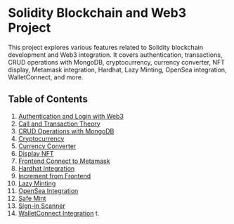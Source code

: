 # Solidity Blockchain and Web3 Project

This project explores various features related to Solidity blockchain development and Web3 integration. It covers authentication, transactions, CRUD operations with MongoDB, cryptocurrency, currency converter, NFT display, Metamask integration, Hardhat, Lazy Minting, OpenSea integration, WalletConnect, and more.

## Table of Contents

1. [Authentication and Login with Web3](#authentication-and-login-with-web3)
2. [Call and Transaction Theory](#call-and-transaction-theory)
3. [CRUD Operations with MongoDB](#crud-operations-with-mongodb)
4. [Cryptocurrency](#cryptocurrency)
5. [Currency Converter](#currency-converter)
6. [Display NFT](#display-nft)
7. [Frontend Connect to Metamask](#frontend-connect-to-metamask)
8. [Hardhat Integration](#hardhat-integration)
9. [Increment from Frontend](#increment-from-frontend)
10. [Lazy Minting](#lazy-minting)
11. [OpenSea Integration](#opensea-integration)
12. [Safe Mint](#safe-mint)
13. [Sign-in Scanner](#sign-in-scanner)
14. [WalletConnect Integration](#walletconnect-integration)
t.

